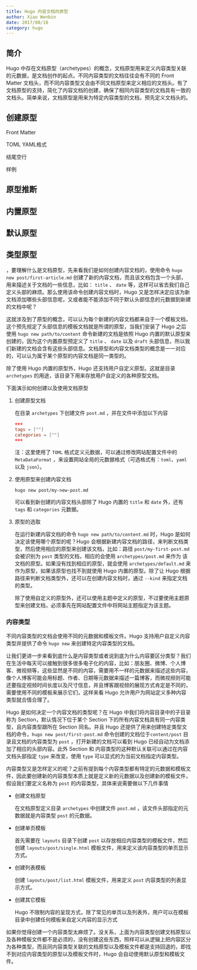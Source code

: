 ```yaml
---
title: Hugo 内容文档的原型
author: Xiao Wenbin
date: 2017/08/18
category: hugo
---
```


## 简介

Hugo 中存在文档原型（archetypes）的概念，文档原型用来定义内容类型关联的元数据，是文档创作的起点。不同内容类型的文档往往会有不同的 Front Matter 文档头，而不同内容类型又会由不同文档原型来定义相应的文档头。有了文档原型的支持，简化了内容文档的创建，确保了相同内容类型的文档具有一致的文档头。简单来说，文档原型是用来为特定内容类型的文档，预先定义文档头的。

## 创建原型

Front Matter

TOML YAML格式

结尾空行

样例

## 原型推断







## 内置原型



## 默认原型



## 类型原型





，要理解什么是文档原型，先来看我们是如何创建内容文档的，使用命令 `hugo new post/first-article.md` 创建了新的内容文档，而且该文档包含一个头部，用来描述关于文档的一些信息，比如： `title` 、 `date` 等，这样可以省去我们自己定义头部的麻烦。那么使用该命令创建内容文档时，Hugo 又是怎样决定应该为新文档添加哪些头部信息呢，又或者能不能添加不同于默认头部信息的元数据到新建的文档中呢？

这就涉及到了原型的概念，可以认为每个新建的内容文档都来自于一个模板文档，这个预先规定了头部信息的模板文档就是所谓的原型，当我们安装了 Hugo 之后使用 `hugo new path/to/content` 命令新建的文档是依照 Hugo 内置的默认原型来创建的，因为这个内置原型预定义了 `title` 、 `date` 以及 `draft` 头部信息，所以我们新建的文档会含有这些头部信息。文档原型和内容文档类型的概念是一一对应的，可以认为属于某个原型的内容文档是同一类型的。

除了使用 Hugo 内置的原型外，Hugo 还支持用户自定义原型。这就是目录 `archetypes` 的用途，该目录下用来存放用户自定义的各种原型文档。

下面演示如何创建以及使用文档原型

1. 创建原型文档

   在目录 `archetypes` 下创建文件 `post.md` ，并在文件中添加以下内容

   ```toml
   +++
   tags = [""]
   categories = [""]
   +++
   ```

   注：这里使用了 `TOML` 格式定义元数据，可以通过修改网站配置文件中的 `MetaDataFormat` ，来设置网站全局的元数据格式（可选格式有：`toml`、`yaml` 以及 `json`）。

2. 使用原型来创建内容文档

   ```shell
   hugo new post/my-new-post.md
   ```

   可以看到新创建的内容文档头部除了 Hugo 内置的 `title` 和 `date` 外，还有 `tags` 和 `categories` 元数据。

3. 原型的选取

   在运行新建内容文档的命令 `hugo new path/to/content.md` 时，Hugo 是如何决定该使用哪个原型的呢？Hugo 会根据新建内容文档的路径，来判断文档类型，然后使用相应的原型来创建该文档，比如：路径 `post/my-first-post.md` 会被识别为 `post` 类型的文档，相应的会使用 `archetypes/post.md` 来作为 该文档的原型。如果没有找到相应的原型，就会使用 `archetypes/default.md` 来作为原型，如果该原型也找不到就使用 Hugo 内置的原型。除了让 Hugo 根据路径来判断文档类型外，还可以在创建内容文档时，通过 `--kind` 来指定文档的类型。

   除了使用自定义的原型外，还可以使用主题中定义的原型，不过要使用主题原型来创建文档，必须事先在网站配置文件中将网站主题指定为该主题。





### 内容类型

不同内容类型的文档会使用不同的元数据和模板文件。Hugo 支持用户自定义内容类型并提供了命令 `hugo new` 来创建特定内容类型的文档。

让我们更进一步来看到底什么是内容类型或者说到底为什么内容要区分类型？我们在生活中每天可以接触到很多很多电子化的内容，比如：朋友圈、微博、个人博客、微视频等，这些显然是不同的内容，需要用不一样的元数据来描述这些内容，像个人博客可能会用标题、作者、日期等元数据来描述一篇博客，而微视频则可能还要指定视频时间长度以及尺寸信息，并且博客跟视频的展现方式肯定是不同的，需要使用不同的模板来展示它们，这样来看 Hugo 允许用户为网站定义多种内容类型就合情合理了。

Hugo 是如何决定一个内容文档的类型呢？在 Hugo 中我们将内容目录中的子目录称为 Section，默认情况下位于某个 Section 下的所有内容文档具有同一内容类型，且内容类型跟所在 Section 同名。并且 Hugo 还提供了用来创建特定类型文档的命令，`hugo new post/first-post.md` 命令创建的文档位于`content/post` 目录且文档的内容类型为 `post`  ，打开新建的文档可以看到 Hugo 已经自动为文档添加了相应的头部内容。此外 Section 和 内容类型的这种默认关联可以通过在内容文档头部指定 `type` 来改变，使用 `type` 可以显式的为当前文档指定内容类型。

内容类型又是怎样定义的呢？之前有提到每个内容类型都有特定的元数据和模板文件，因此要创建新的内容类型本质上就是定义新的元数据以及创建新的模板文件，假设我们要定义名称为 `post` 的内容类型，具体来说需要做以下几件事情

- 创建文档原型

  在文档原型定义目录 `archetypes` 中创建文件 `post.md` ，该文件头部指定的元数据就是内容类型 `post` 的元数据。

- 创建单页模板

  首先需要在 `layouts` 目录下创建 `post` 以存放相应内容类型的模板文件，然后创建 `layouts/post/single.html` 模板文件，用来定义该内容类型的单页显示方式。

- 创建列表模板

  创建 `layouts/post/list.html` 模板文件，用来定义 `post` 内容类型的列表显示方式。

- 创建其它模板

  Hugo 不限制内容的呈现方式，除了常见的单页以及列表外，用户可以在模板目录中创建任何模板来自定义内容的显示方式

如果你觉得创建一个内容类型太麻烦了。没关系，上面为内容类型创建文档原型以及各种模板文件都不是必须的，没有创建这些东西，照样可以从逻辑上把内容区分为各种类型，而且同内容类型关联的文档原型以及模板文件都是支持回退的，即找不到对应内容类型的原型以及模板文件时，Hugo 会自动使用默认原型和模板文件。